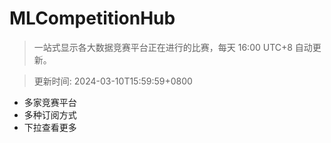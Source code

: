 # MLCompetitionHub

> 一站式显示各大数据竞赛平台正在进行的比赛，每天 16:00 UTC+8 自动更新。
  
> 更新时间: 2024-03-10T15:59:59+0800 

* 多家竞赛平台
* 多种订阅方式
* 下拉查看更多